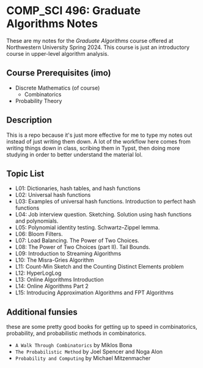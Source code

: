 # COMP_SCI 496: Graduate Algorithms Notes 
These are my notes for the _Graduate Algorithms_ course offered at Northwestern University 
Spring 2024. This course is just an introductory course in upper-level algorithm 
analysis. 

## Course Prerequisites (imo) 
- Discrete Mathematics (of course)
  - Combinatorics 
- Probability Theory 

## Description 
This is a repo because it's just more effective for me to type my notes out 
instead of just writing them down. A lot of the workflow here comes from 
writing things down in class, scribing them in Typst, then doing 
more studying in order to better understand the material lol. 

## Topic List 
- L01: Dictionaries, hash tables, and hash functions 
- L02: Universal hash functions 
- L03: Examples of universal hash functions. Introduction to perfect hash functions
- L04: Job interview question. Sketching. Solution using hash functions and polynomials. 
- L05: Polynomial identity testing. Schwartz–Zippel lemma.
- L06: Bloom Filters.
- L07: Load Balancing. The Power of Two Choices. 
- L08: The Power of Two Choices (part II). Tail Bounds. 
- L09: Introduction to Streaming Algorithms 
- L10: The Misra-Gries Algorithm
- L11: Count-Min Sketch and the Counting Distinct Elements problem 
- L12: HyperLogLog
- L13: Online Algorithms Introduction
- L14: Online Algorithms Part 2 
- L15: Introducing Approximation Algorithms and FPT Algorithms


## Additional funsies 
these are some pretty good books for getting up to 
speed in combinatorics, probability, and probabilistic methods 
in combinatorics. 

- `A Walk Through Combinatorics` by Miklos Bona 
- `The Probabilistic Method` by Joel Spencer and Noga Alon 
- `Probability and Computing` by Michael Mitzenmacher

